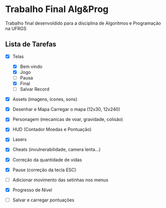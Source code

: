 # Trabalho Final Alg&Prog

Trabalho final desenvoldido para a disciplina de Algoritmos e Programação na UFRGS

## Lista de Tarefas

- [x] Telas 
    - [x] Bem vindo
    - [x] Jogo
    - [ ] Pausa
    - [x] Final
    - [ ] Salvar Record

- [x] Assets (imagens, ícones, sons)
- [x] Desenhar e Mapa Carregar o mapa (12x30, 12x240)
- [x] Personagem (mecanicas de voar, gravidade, colisão)
- [x] HUD (Contador Moedas e Pontuação)
- [x] Lasers
- [x] Cheats (invulnerabilidade, camera lenta...)
- [x] Correção da quantidade de vidas
- [x] Pause (correção da tecla ESC)
- [ ] Adicionar movimento das setinhas nos menus
- [x] Progresso de Nível
- [ ] Salvar e carregar pontuações

